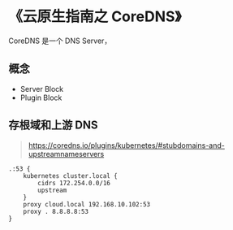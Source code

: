 # 《云原生指南之 CoreDNS》

CoreDNS 是一个 DNS Server，

## 概念

* Server Block
* Plugin Block

## 存根域和上游 DNS

> https://coredns.io/plugins/kubernetes/#stubdomains-and-upstreamnameservers

```
.:53 {
    kubernetes cluster.local {
        cidrs 172.254.0.0/16
        upstream
    }
    proxy cloud.local 192.168.10.102:53
    proxy . 8.8.8.8:53
}
```
